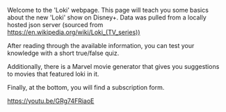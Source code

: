 Welcome to the 'Loki' webpage.
This page will teach you some basics about the new 'Loki' show on Disney+.
Data was pulled from a locally hosted json server (sourced from https://en.wikipedia.org/wiki/Loki_(TV_series))

After reading through the available information, you can test your knowledge with a short true/false quiz.

Additionally, there is a Marvel movie generator that gives you suggestions to movies that featured loki in it.

Finally, at the bottom, you will find a subscription form.

https://youtu.be/GRg74FRiaoE
